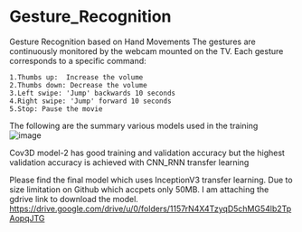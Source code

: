 # Gesture_Recognition
Gesture Recognition based on Hand Movements
The gestures are continuously monitored by the webcam mounted on the TV. Each gesture corresponds to a specific command:

    1.Thumbs up:  Increase the volume
    2.Thumbs down: Decrease the volume
    3.Left swipe: 'Jump' backwards 10 seconds
    4.Right swipe: 'Jump' forward 10 seconds  
    5.Stop: Pause the movie

The following are the summary various models used in the training </br>
![image](https://user-images.githubusercontent.com/21200894/178138641-57be3bf1-171f-46e9-bf09-70a261a7e336.png)</br>

Cov3D model-2 has good training and validation accuracy but the highest validation accuracy is achieved with CNN_RNN transfer learning

Please find the final model which uses InceptionV3 transfer learning. Due to size limitation on Github which accpets only 50MB. I am attaching the gdrive link to download the model.
https://drive.google.com/drive/u/0/folders/1157rN4X4TzyqD5chMG54lb2TpAopqJTG



